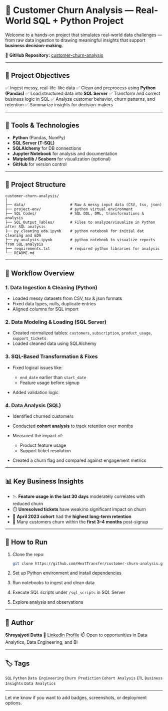 # 🧠 Customer Churn Analysis — Real-World SQL + Python Project

Welcome to a hands-on project that simulates real-world data challenges — from raw data ingestion to drawing meaningful insights that support **business decision-making**.

📍 **GitHub Repository:** [customer-churn-analysis](https://github.com/HeatTransfer/customer-churn-analysis/tree/main)

---

## 📌 Project Objectives

✅ Ingest messy, real-life-like data
✅ Clean and preprocess using **Python (Pandas)**
✅ Load structured data into **SQL Server**
✅ Transform and correct business logic in SQL
✅ Analyze customer behavior, churn patterns, and retention
✅ Summarize insights for decision-makers

---

## 🧰 Tools & Technologies

* **Python** (Pandas, NumPy)
* **SQL Server (T-SQL)**
* **SQLAlchemy** for DB connections
* **Jupyter Notebook** for analysis and documentation
* **Matplotlib / Seaborn** for visualization (optional)
* **GitHub** for version control

---

## 📂 Project Structure

```
customer-churn-analysis/
│
├── data/                    # Raw & messy input data (CSV, tsv, json)
├── project-env/             # python virtual environment
├── SQL Codes/               # SQL DDL, DML, transformations & analysis
├── SQL_Output_Tables/       # Files to analyze/visualize in Python after SQL analysis
├── py_cleaning_eda.ipynb    # python notebook for initial dat cleaning and EDA
├── py_analysis.ipynb        # python notebook to visualize reports from SQL analysis
├── requirements.txt         # required python libraries for analysis
└── README.md
```

---

## 🔄 Workflow Overview

### 1. **Data Ingestion & Cleaning (Python)**

* Loaded messy datasets from CSV, tsv & json formats
* Fixed data types, nulls, duplicate entries
* Aligned columns for SQL import

### 2. **Data Modeling & Loading (SQL Server)**

* Created normalized tables: `customers`, `subscription`, `product_usage`, `support_tickets`
* Loaded cleaned data using SQLAlchemy

### 3. **SQL-Based Transformation & Fixes**

* Fixed logical issues like:

  * `end_date` earlier than `start_date`
  * Feature usage before signup
* Added validation logic

### 4. **Data Analysis (SQL)**

* Identified churned customers
* Conducted **cohort analysis** to track retention over months
* Measured the impact of:

  * Product feature usage
  * Support ticket resolution
* Created a churn flag and compared against engagement metrics

---

## 📊 Key Business Insights

* 📉 **Feature usage in the last 30 days** moderately correlates with reduced churn
* ⏱️ **Unresolved tickets** have weak/no significant impact on churn
* 🔁 **April 2023 cohort** had the **highest long-term retention**
* 📆 Many customers churn within the **first 3–4 months** post-signup

---

## 🚀 How to Run

1. Clone the repo:

   ```bash
   git clone https://github.com/HeatTransfer/customer-churn-analysis.git
   ```
2. Set up Python environment and install dependencies
3. Run notebooks to ingest and clean data
4. Execute SQL scripts under `/sql_scripts` in SQL Server
5. Explore analysis and observations

---

## 📌 Author

**Shreyajyoti Dutta**
🔗 [LinkedIn Profile](https://www.linkedin.com/in/shreyajyoti-dutta)
📫 Open to opportunities in Data Analytics, Data Engineering, and BI

---

## 🏷️ Tags

`SQL` `Python` `Data Engineering` `Churn Prediction` `Cohort Analysis` `ETL` `Business Insights` `Data Analytics`

---

Let me know if you want to add badges, screenshots, or deployment options.
